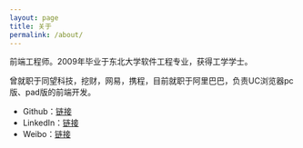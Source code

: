 ```yaml
---
layout: page
title: 关于
permalink: /about/
---
```


前端工程师。2009年毕业于东北大学软件工程专业，获得工学学士。

曾就职于同望科技，挖财，网易，携程，目前就职于阿里巴巴，负责UC浏览器pc版、pad版的前端开发。


- Github：[链接][github]
- LinkedIn：[链接][linkedin]
- Weibo：[链接][weibo]

[github]: https://github.com/aoto
[linkedin]: http://www.linkedin.com/profile/preview?locale=en_US&trk=prof-0-sb-preview-primary-button
[weibo]:  http://weibo.com/aotostar
